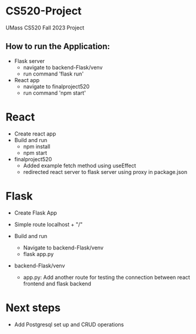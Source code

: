 # CS520-Project
UMass CS520 Fall 2023 Project

## How to run the Application:
- Flask server
    - navigate to backend-Flask/venv
    - run command 'flask run'
- React app
    - navigate to finalproject520
    - run command 'npm start'

# React
- Create react app
- Build and run 
    - npm install
    - npm start
- finalproject520 
    - Added example fetch method using useEffect 
    - redirected react server to flask server using proxy in package.json
# Flask
- Create Flask App
- Simple route localhost + "/"
- Build and run
    - Navigate to backend-Flask/venv  
    - flask app.py

- backend-Flask/venv
    - app.py: Add another route for testing the connection between react frontend and flask backend


# Next steps
- Add Postgresql set up and CRUD operations


